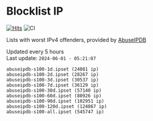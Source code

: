 # Blocklist IP

[![Hits](https://hits.seeyoufarm.com/api/count/incr/badge.svg?url=https%3A%2F%2Fgithub.com%2Fborestad%2Fblocklist-ip%2F&count_bg=%2379C83D&title_bg=%23555555&icon=&icon_color=%23E7E7E7&title=hits&edge_flat=false)](https://hits.seeyoufarm.com)  ![CI](https://img.shields.io/github/workflow/status/borestad/blocklist-ip/CI?style=flat-square)

Lists with worst IPv4 offenders, provided by [AbuseIPDB](https://www.abuseipdb.com/)

<!-- FOOTER-PLACEHOLDER -->
Updated every 5 hours<br>
Last update: `2024-06-01 - 05:21:07`
```
abuseipdb-s100-1d.ipset (24081 ip)
abuseipdb-s100-2d.ipset (28267 ip)
abuseipdb-s100-3d.ipset (30537 ip)
abuseipdb-s100-7d.ipset (36129 ip)
abuseipdb-s100-30d.ipset (57140 ip)
abuseipdb-s100-60d.ipset (80926 ip)
abuseipdb-s100-90d.ipset (102951 ip)
abuseipdb-s100-120d.ipset (124867 ip)
abuseipdb-s100-all.ipset (545747 ip)
```
